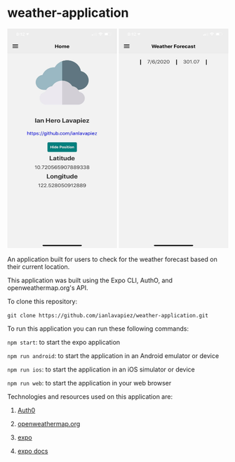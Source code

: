 # weather-application
<p align="center">
  <img src="/assets/home-screen.jpg" alt="Home Screen" width="250px" height="500px" /> 
  <img src="/assets/weather-screen.jpg" alt="Home Screen" width="250px" height="500px" />
</p>
An application built for users to check for the weather forecast based on their current location.

This application was built using the Expo CLI, AuthO, and openweathermap.org's API.

To clone this repository:

`git clone https://github.com/ianlavapiez/weather-application.git`

To run this application you can run these following commands:

`npm start`: to start the expo application

`npm run android`: to start the application in an Android emulator or device

`npm run ios`: to start the application in an iOS simulator or device

`npm run web`: to start the application in your web browser

Technologies and resources used on this application are:

1. [Auth0](https://auth0.com)

2. [openweathermap.org](https://openweathermap.org)

3. [expo](https://expo.io)

4. [expo docs](https://docs.expo.io)



